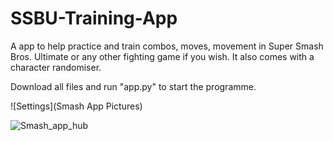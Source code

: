 # SSBU-Training-App
A app to help practice and train combos, moves, movement in Super Smash Bros. Ultimate or any other fighting game if you wish. It also comes with a character randomiser.

Download all files and run "app.py" to start the programme.

![Settings](Smash App Pictures)

![Smash_app_hub](https://github.com/TJGosden/SSBU-Training-App/assets/129090250/cb54fc15-fb29-467e-af69-ff65e5b4e7e5)
